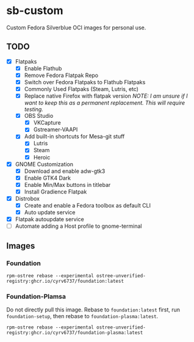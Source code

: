 # sb-custom

Custom Fedora Silverblue OCI images for personal use.



## TODO

- [X] Flatpaks
  - [X] Enable Flathub
  - [X] Remove Fedora Flatpak Repo
  - [X] Switch over Fedora Flatpaks to Flathub Flatpaks
  - [X] Commonly Used Flatpaks (Steam, Lutris, etc)
  - [X] Replace native Firefox with flatpak version *NOTE: I am unsure if I want to keep this as a permanent replacement. This will require testing.*
  - [X] OBS Studio
    - [X] VKCapture
    - [X] Gstreamer-VAAPI
  - [X] Add built-in shortcuts for Mesa-git stuff
    - [X] Lutris
    - [X] Steam
    - [X] Heroic
- [X] GNOME Customization
  - [X] Download and enable adw-gtk3
  - [X] Enable GTK4 Dark
  - [X] Enable Min/Max buttons in titlebar
  - [X] Install Gradience Flatpak 
- [X] Distrobox
   - [X] Create and enable a Fedora toolbox as default CLI
   - [X] Auto update service 
- [X] Flatpak autoupdate service
- [ ] Automate adding a Host profile to gnome-terminal

## Images

### Foundation

```
rpm-ostree rebase --experimental ostree-unverified-registry:ghcr.io/cyrv6737/foundation:latest
```

### Foundation-Plamsa

Do not directly pull this image. Rebase to `foundation:latest` first, run `foundation-setup`, then rebase to `foundation-plasma:latest`.

```
rpm-ostree rebase --experimental ostree-unverified-registry:ghcr.io/cyrv6737/foundation-plasma:latest
```
